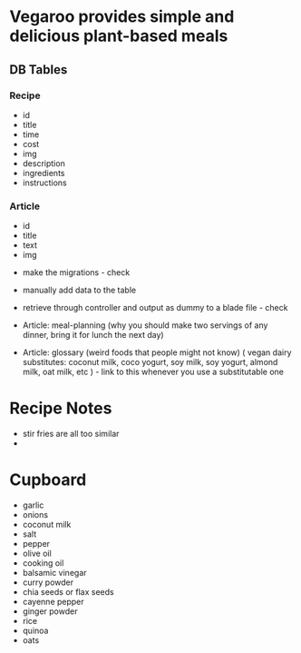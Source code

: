 # Vegaroo provides simple and delicious plant-based meals 

## DB Tables
### Recipe 
 - id
 - title
 - time 
 - cost 
 - img 
 - description 
 - ingredients 
 - instructions 
 
### Article 
 - id
 - title
 - text
 - img 
 
 
* make the migrations - check 
* manually add data to the table 
* retrieve through controller and output as dummy to a blade file - check
 
 
 * Article: meal-planning (why you should make two servings of any dinner, bring it for lunch the next day)
 * Article: glossary (weird foods that people might not know) 
 ( vegan dairy substitutes: coconut milk, coco yogurt, soy milk, soy yogurt, almond milk, oat milk, etc ) - link to this whenever you use a substitutable one 
 
# Recipe Notes
* stir fries are all too similar
 * 

# Cupboard
 - garlic
 - onions
 - coconut milk
 - salt
 - pepper
 - olive oil
 - cooking oil 
 - balsamic vinegar
 - curry powder
 - chia seeds or flax seeds 
 - cayenne pepper
 - ginger powder
 - rice
 - quinoa
 - oats 

 
 
 
 
 